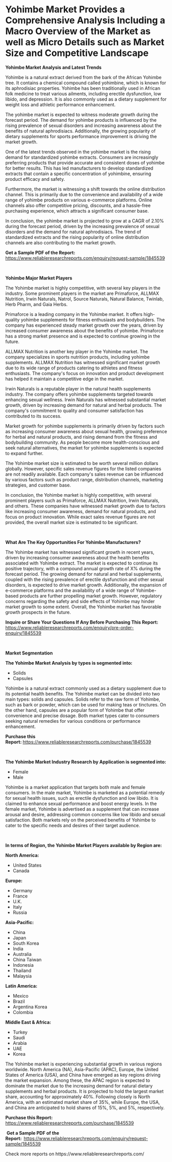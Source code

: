 <p><h1>Yohimbe Market Provides a Comprehensive Analysis Including a Macro Overview of the Market as well as Micro Details such as Market Size and Competitive Landscape</h1></p><p><strong>Yohimbe Market Analysis and Latest Trends</strong></p>
<p><p>Yohimbe is a natural extract derived from the bark of the African Yohimbe tree. It contains a chemical compound called yohimbine, which is known for its aphrodisiac properties. Yohimbe has been traditionally used in African folk medicine to treat various ailments, including erectile dysfunction, low libido, and depression. It is also commonly used as a dietary supplement for weight loss and athletic performance enhancement.</p><p>The yohimbe market is expected to witness moderate growth during the forecast period. The demand for yohimbe products is influenced by the rising prevalence of sexual disorders and increasing awareness about the benefits of natural aphrodisiacs. Additionally, the growing popularity of dietary supplements for sports performance improvement is driving the market growth.</p><p>One of the latest trends observed in the yohimbe market is the rising demand for standardized yohimbe extracts. Consumers are increasingly preferring products that provide accurate and consistent doses of yohimbe for better results. This has led manufacturers to develop standardized extracts that contain a specific concentration of yohimbine, ensuring product efficacy and safety.</p><p>Furthermore, the market is witnessing a shift towards the online distribution channel. This is primarily due to the convenience and availability of a wide range of yohimbe products on various e-commerce platforms. Online channels also offer competitive pricing, discounts, and a hassle-free purchasing experience, which attracts a significant consumer base.</p><p>In conclusion, the yohimbe market is projected to grow at a CAGR of 2.10% during the forecast period, driven by the increasing prevalence of sexual disorders and the demand for natural aphrodisiacs. The trend of standardized extracts and the rising popularity of online distribution channels are also contributing to the market growth.</p></p>
<p><strong>Get a Sample PDF of the Report:&nbsp;</strong> <a href="https://www.reliableresearchreports.com/enquiry/request-sample/1845539">https://www.reliableresearchreports.com/enquiry/request-sample/1845539</a></p>
<p>&nbsp;</p>
<p><strong>Yohimbe Major Market Players</strong></p>
<p><p>The Yohimbe market is highly competitive, with several key players in the industry. Some prominent players in the market are Primaforce, ALLMAX Nutrition, Irwin Naturals, Natrol, Source Naturals, Natural Balance, Twinlab, Herb Pharm, and Gaia Herbs.</p><p>Primaforce is a leading company in the Yohimbe market. It offers high-quality yohimbe supplements for fitness enthusiasts and bodybuilders. The company has experienced steady market growth over the years, driven by increased consumer awareness about the benefits of yohimbe. Primaforce has a strong market presence and is expected to continue growing in the future.</p><p>ALLMAX Nutrition is another key player in the Yohimbe market. The company specializes in sports nutrition products, including yohimbe supplements. ALLMAX Nutrition has witnessed significant market growth due to its wide range of products catering to athletes and fitness enthusiasts. The company's focus on innovation and product development has helped it maintain a competitive edge in the market.</p><p>Irwin Naturals is a reputable player in the natural health supplements industry. The company offers yohimbe supplements targeted towards enhancing sexual wellness. Irwin Naturals has witnessed substantial market growth, driven by increasing demand for natural and herbal products. The company's commitment to quality and consumer satisfaction has contributed to its success.</p><p>Market growth for yohimbe supplements is primarily driven by factors such as increasing consumer awareness about sexual health, growing preference for herbal and natural products, and rising demand from the fitness and bodybuilding community. As people become more health-conscious and seek natural alternatives, the market for yohimbe supplements is expected to expand further.</p><p>The Yohimbe market size is estimated to be worth several million dollars globally. However, specific sales revenue figures for the listed companies are not readily available. Each company's sales revenue can be influenced by various factors such as product range, distribution channels, marketing strategies, and customer base.</p><p>In conclusion, the Yohimbe market is highly competitive, with several prominent players such as Primaforce, ALLMAX Nutrition, Irwin Naturals, and others. These companies have witnessed market growth due to factors like increasing consumer awareness, demand for natural products, and focus on product innovation. While exact sales revenue figures are not provided, the overall market size is estimated to be significant.</p></p>
<p>&nbsp;</p>
<p><strong>What Are The Key Opportunities For Yohimbe Manufacturers?</strong></p>
<p><p>The Yohimbe market has witnessed significant growth in recent years, driven by increasing consumer awareness about the health benefits associated with Yohimbe extract. The market is expected to continue its positive trajectory, with a compound annual growth rate of X% during the forecast period. The growing demand for natural and herbal supplements, coupled with the rising prevalence of erectile dysfunction and other sexual disorders, is expected to drive market growth. Additionally, the expansion of e-commerce platforms and the availability of a wide range of Yohimbe-based products are further propelling market growth. However, regulatory concerns regarding the safety and side effects of Yohimbe may hinder market growth to some extent. Overall, the Yohimbe market has favorable growth prospects in the future.</p></p>
<p><strong>Inquire or Share Your Questions If Any Before Purchasing This Report:</strong> <a href="https://www.reliableresearchreports.com/enquiry/pre-order-enquiry/1845539">https://www.reliableresearchreports.com/enquiry/pre-order-enquiry/1845539</a></p>
<p>&nbsp;</p>
<p><strong>Market Segmentation</strong></p>
<p><strong>The Yohimbe Market Analysis by types is segmented into:</strong></p>
<p><ul><li>Solids</li><li>Capsules</li></ul></p>
<p><p>Yohimbe is a natural extract commonly used as a dietary supplement due to its potential health benefits. The Yohimbe market can be divided into two main types: solids and capsules. Solids refer to the raw form of Yohimbe, such as bark or powder, which can be used for making teas or tinctures. On the other hand, capsules are a popular form of Yohimbe that offer convenience and precise dosage. Both market types cater to consumers seeking natural remedies for various conditions or performance enhancement.</p></p>
<p><strong>Purchase this Report:&nbsp;</strong><a href="https://www.reliableresearchreports.com/purchase/1845539">https://www.reliableresearchreports.com/purchase/1845539</a></p>
<p>&nbsp;</p>
<p><strong>The Yohimbe Market Industry Research by Application is segmented into:</strong></p>
<p><ul><li>Female</li><li>Male</li></ul></p>
<p><p>Yohimbe is a market application that targets both male and female consumers. In the male market, Yohimbe is marketed as a potential remedy for sexual health issues, such as erectile dysfunction and low libido. It is claimed to enhance sexual performance and boost energy levels. In the female market, Yohimbe is advertised as a supplement that can increase arousal and desire, addressing common concerns like low libido and sexual satisfaction. Both markets rely on the perceived benefits of Yohimbe to cater to the specific needs and desires of their target audience.</p></p>
<p>&nbsp;</p>
<p><strong>In terms of Region, the Yohimbe Market Players available by Region are:</strong></p>
<p>
    <p> <strong> North America: </strong>
        <ul>
            <li>United States</li>
            <li>Canada</li>
        </ul>
        </p> 
    <p> <strong> Europe: </strong>
        <ul>
            <li>Germany</li>
            <li>France</li>
            <li>U.K.</li>
            <li>Italy</li>
            <li>Russia</li>
        </ul>
        </p> 
    <p> <strong> Asia-Pacific: </strong>
        <ul>
            <li>China</li>
            <li>Japan</li>
            <li>South Korea</li>
            <li>India</li>
            <li>Australia</li>
            <li>China Taiwan</li>
            <li>Indonesia</li>
            <li>Thailand</li>
            <li>Malaysia</li>
        </ul>
        </p> 
    <p> <strong> Latin America: </strong>
        <ul>
            <li>Mexico</li>
            <li>Brazil</li>
            <li>Argentina Korea</li>
            <li>Colombia</li>
        </ul>
        </p> 
    <p> <strong> Middle East & Africa: </strong>
        <ul>
            <li>Turkey</li>
            <li>Saudi</li>
            <li>Arabia</li>
            <li>UAE</li>
            <li>Korea</li>
        </ul>
    </p>
    </p>
<p><p>The Yohimbe market is experiencing substantial growth in various regions worldwide. North America (NA), Asia-Pacific (APAC), Europe, the United States of America (USA), and China have emerged as key regions driving the market expansion. Among these, the APAC region is expected to dominate the market due to the increasing demand for natural dietary supplements and herbal products. It is projected to hold the largest market share, accounting for approximately 40%. Following closely is North America, with an estimated market share of 35%, while Europe, the USA, and China are anticipated to hold shares of 15%, 5%, and 5%, respectively.</p></p>
<p><strong>Purchase this Report: </strong><a href="https://www.reliableresearchreports.com/purchase/1845539">https://www.reliableresearchreports.com/purchase/1845539</a></p>
<p>&nbsp;<strong>Get a Sample PDF of the Report:&nbsp;&nbsp;</strong><a href="https://www.reliableresearchreports.com/enquiry/request-sample/1845539">https://www.reliableresearchreports.com/enquiry/request-sample/1845539</a></p>
<p><strong></strong></p>
<p>Check more reports on https://www.reliableresearchreports.com/</p>